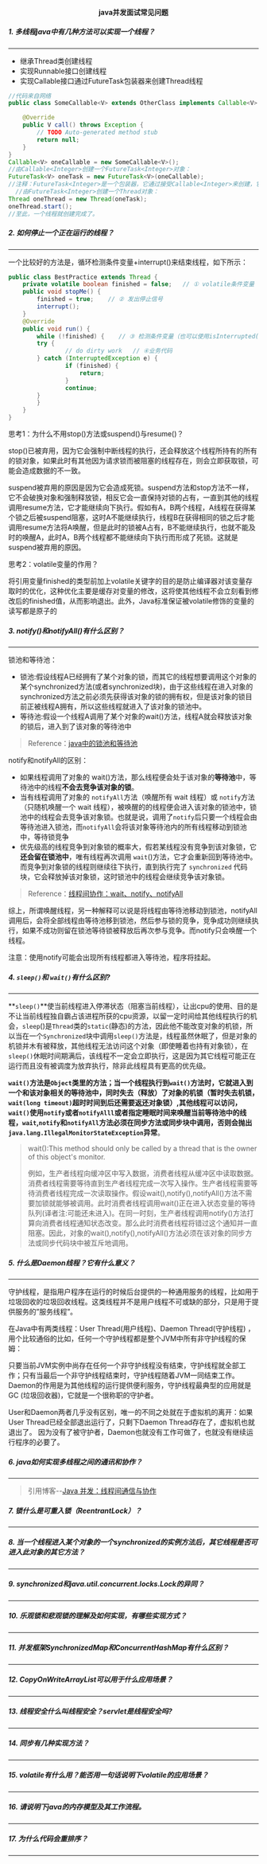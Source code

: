 <h4 align="center">java并发面试常见问题</h4>

##### 1. 多线程java中有几种方法可以实现一个线程？

* * *

* 继承Thread类创建线程
* 实现Runnable接口创建线程
* 实现Callable接口通过FutureTask包装器来创建Thread线程

```java
//代码来自网络
public class SomeCallable<V> extends OtherClass implements Callable<V> {

    @Override
    public V call() throws Exception {
        // TODO Auto-generated method stub
        return null;
    }
}
Callable<V> oneCallable = new SomeCallable<V>();   
//由Callable<Integer>创建一个FutureTask<Integer>对象：   
FutureTask<V> oneTask = new FutureTask<V>(oneCallable);   
//注释：FutureTask<Integer>是一个包装器，它通过接受Callable<Integer>来创建，它同时实现了Future和Runnable接口。 
  //由FutureTask<Integer>创建一个Thread对象：   
Thread oneThread = new Thread(oneTask);   
oneThread.start();   
//至此，一个线程就创建完成了。
```

##### 2. 如何停止一个正在运行的线程？

* * *
一个比较好的方法是，循环检测条件变量+interrupt()来结束线程，如下所示：

```java
public class BestPractice extends Thread {
    private volatile boolean finished = false;   // ① volatile条件变量
    public void stopMe() {
        finished = true;    // ② 发出停止信号
        interrupt();
    }
    @Override
    public void run() {
        while (!finished) {    // ③ 检测条件变量（也可以使用isInterrupted()来代替此变量）
        try {
                // do dirty work   // ④业务代码
        } catch (InterruptedException e) {
                if (finished) {
                    return;
                }
                continue;
        }
        }
    }
}
```

思考1：为什么不用stop()方法或suspend()与resume()？

stop()已被弃用，因为它会强制中断线程的执行，还会释放这个线程所持有的所有的锁对象，如果此时有其他因为请求锁而被阻塞的线程存在，则会立即获取锁，可能会造成数据的不一致。

suspend被弃用的原因是因为它会造成死锁。suspend方法和stop方法不一样，它不会破换对象和强制释放锁，相反它会一直保持对锁的占有，一直到其他的线程调用resume方法，它才能继续向下执行。假如有A，B两个线程，A线程在获得某个锁之后被suspend阻塞，这时A不能继续执行，线程B在获得相同的锁之后才能调用resume方法将A唤醒，但是此时的锁被A占有，B不能继续执行，也就不能及时的唤醒A，此时A，B两个线程都不能继续向下执行而形成了死锁。这就是suspend被弃用的原因。

思考2：volatile变量的作用？

将引用变量finished的类型前加上volatile关键字的目的是防止编译器对该变量存取时的优化，这种优化主要是缓存对变量的修改，这将使其他线程不会立刻看到修改后的finished值，从而影响退出。此外，Java标准保证被volatile修饰的变量的读写都是原子的

##### 3. notify()和notifyAll()有什么区别？

* * *
锁池和等待池：

- 锁池:假设线程A已经拥有了某个对象的锁，而其它的线程想要调用这个对象的某个synchronized方法(或者synchronized块)，由于这些线程在进入对象的synchronized方法之前必须先获得该对象的锁的拥有权，但是该对象的锁目前正被线程A拥有，所以这些线程就进入了该对象的锁池中。
- 等待池:假设一个线程A调用了某个对象的wait()方法，线程A就会释放该对象的锁后，进入到了该对象的等待池中

> Reference：[java中的锁池和等待池 ](https://link.zhihu.com/?target=http%3A//blog.csdn.net/emailed/article/details/4689220)

notify和notifyAll的区别：

-  如果线程调用了对象的 wait()方法，那么线程便会处于该对象的**等待池**中，等待池中的线程**不会去竞争该对象的锁**。
- 当有线程调用了对象的 `notifyAll`方法（唤醒所有 wait 线程）或 `notify`方法（只随机唤醒一个 wait 线程），被唤醒的的线程便会进入该对象的锁池中，锁池中的线程会去竞争该对象锁。也就是说，调用了`notify`后只要一个线程会由等待池进入锁池，而`notifyAll`会将该对象等待池内的所有线程移动到锁池中，等待锁竞争
- 优先级高的线程竞争到对象锁的概率大，假若某线程没有竞争到该对象锁，它**还会留在锁池中**，唯有线程再次调用 `wait`()方法，它才会重新回到等待池中。而竞争到对象锁的线程则继续往下执行，直到执行完了 `synchronized` 代码块，它会释放掉该对象锁，这时锁池中的线程会继续竞争该对象锁。

> Reference：[线程间协作：wait、notify、notifyAll ](https://link.zhihu.com/?target=http%3A//wiki.jikexueyuan.com/project/java-concurrency/collaboration-between-threads.html)

综上，所谓唤醒线程，另一种解释可以说是将线程由等待池移动到锁池，notifyAll调用后，会将全部线程由等待池移到锁池，然后参与锁的竞争，竞争成功则继续执行，如果不成功则留在锁池等待锁被释放后再次参与竞争。而notify只会唤醒一个线程。

注意：使用notify可能会出现所有线程都进入等待池，程序将挂起。

##### 4. `sleep()`和 `wait()`有什么区别?

* * *
**`sleep()`**使当前线程进入停滞状态（阻塞当前线程），让出cpu的使用、目的是不让当前线程独自霸占该进程所获的cpu资源，以留一定时间给其他线程执行的机会，`sleep`()是`Thread`类的`static`(静态)的方法，因此他不能改变对象的机锁，所以当在一个`Synchronized`块中调用`sleep()`方法是，线程虽然休眠了，但是对象的机锁并木有被释放，其他线程无法访问这个对象（即使睡着也持有对象锁），在`sleep()`休眠时间期满后，该线程不一定会立即执行，这是因为其它线程可能正在运行而且没有被调度为放弃执行，除非此线程具有更高的优先级。 

**`wait()`**方法是`Object`类里的方法；当一个线程执行到`wait()`方法时，它就进入到一个和该对象相关的等待池中，同时失去（释放）了对象的机锁（暂时失去机锁，`wait(long timeout)`超时时间到后还需要返还对象锁）,其他线程可以访问，`wait()`使用`notify`或者`notifyAlll`或者指定睡眠时间来唤醒当前等待池中的线程，**`wait`,`notify`和`notifyAll`方法必须在同步方法或同步块中调用，否则会抛出`java.lang.IllegalMonitorStateException`异常**。

> wait():This method should only be called by a thread that is the owner of this object's monitor.
>
> 例如，生产者线程向缓冲区中写入数据，消费者线程从缓冲区中读取数据。消费者线程需要等待直到生产者线程完成一次写入操作。生产者线程需要等待消费者线程完成一次读取操作。假设wait(),notify(),notifyAll()方法不需要加锁就能够被调用。此时消费者线程调用wait()正在进入状态变量的等待队列(译者注:可能还未进入)。在同一时刻，生产者线程调用notify()方法打算向消费者线程通知状态改变。那么此时消费者线程将错过这个通知并一直阻塞。因此，对象的wait(),notify(),notifyAll()方法必须在该对象的同步方法或同步代码块中被互斥地调用。

##### 5. 什么是Daemon线程？它有什么意义？

* * *
守护线程，是指用户程序在运行的时候后台提供的一种通用服务的线程，比如用于垃圾回收的垃圾回收线程。这类线程并不是用户线程不可或缺的部分，只是用于提供服务的”服务线程”。

在Java中有两类线程：User Thread(用户线程)、Daemon Thread(守护线程) ，用个比较通俗的比如，任何一个守护线程都是整个JVM中所有非守护线程的保姆：

只要当前JVM实例中尚存在任何一个非守护线程没有结束，守护线程就全部工作；只有当最后一个非守护线程结束时，守护线程随着JVM一同结束工作。
Daemon的作用是为其他线程的运行提供便利服务，守护线程最典型的应用就是 GC (垃圾回收器)，它就是一个很称职的守护者。

User和Daemon两者几乎没有区别，唯一的不同之处就在于虚拟机的离开：如果 User Thread已经全部退出运行了，只剩下Daemon Thread存在了，虚拟机也就退出了。 因为没有了被守护者，Daemon也就没有工作可做了，也就没有继续运行程序的必要了。

##### 6. java如何实现多线程之间的通讯和协作？

* * *
> 引用博客--[Java 并发：线程间通信与协作](https://blog.csdn.net/justloveyou_/article/details/54929949)

##### 7. 锁什么是可重入锁（ReentrantLock）？

* * *
##### 8. 当一个线程进入某个对象的一个synchronized的实例方法后，其它线程是否可进入此对象的其它方法？
* * *
##### 9. synchronized和java.util.concurrent.locks.Lock的异同？
* * *
##### 10. 乐观锁和悲观锁的理解及如何实现，有哪些实现方式？
* * *
##### 11. 并发框架SynchronizedMap和ConcurrentHashMap有什么区别？
* * *
##### 12. CopyOnWriteArrayList可以用于什么应用场景？
* * *
##### 13. 线程安全什么叫线程安全？servlet是线程安全吗?
* * *
##### 14. 同步有几种实现方法？
* * *
##### 15. volatile有什么用？能否用一句话说明下volatile的应用场景？
* * *
##### 16. 请说明下java的内存模型及其工作流程。
* * *
##### 17. 为什么代码会重排序？
* * *